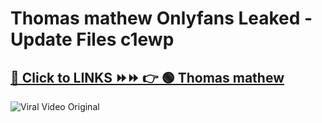 
 # Thomas mathew Onlyfans Leaked - Update Files c1ewp

## <h2><a href="https://clipsfans.com/Thomas_mathew&ref=git">🔗 Click to LINKS ⏩⏩ 👉 🟢 Thomas mathew </a></h2>

<a href="https://clipsfans.com/Thomas_mathew&ref=git" rel="nofollow" data-target="animated-image.originalLink"><img src="https://i.ibb.co.com/xMMVF88/686577567.gif" alt="Viral Video Original" style="max-width: 100%; display: inline-block;" data-target="animated-image.originalImage"></a>

